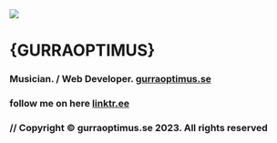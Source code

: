<img src="https://www.gurraoptimus.se/img/github.jpg" /> 

# {GURRAOPTIMUS}

### Musician. / Web Developer. [gurraoptimus.se](https://gurraoptimus.se)
### follow me on here [linktr.ee](https://linktr.ee/gurraoptimus)
### // Copyright © gurraoptimus.se 2023. All rights reserved

